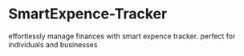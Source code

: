 # SmartExpence-Tracker
effortlessly manage finances with smart expence tracker. perfect for individuals and businesses
